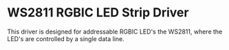 # WS2811 RGBIC LED Strip Driver

This driver is designed for addressable RGBIC LED's the WS2811, where the LED's are controlled by a single data line.

